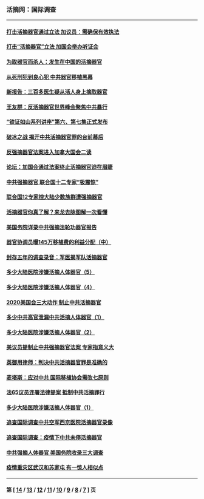 ### 活摘网：国际调查
---
#### [打击活摘器官通过立法 加议员：需确保有效执法](../../pages/nf5947/n13886356.md?04040430) 
#### [打击“活摘器官”立法 加国会举办听证会](../../pages/nf5947/n13869362.md?04040430) 
#### [为取器官而杀人：发生在中国的活摘器官](../../pages/nf5947/n13794731.md?04040430) 
#### [从死刑犯到良心犯 中共器官移植黑幕](../../pages/nf5947/n13764669.md?04040430) 
#### [新报告：三百多医生疑从活人身上摘取器官](../../pages/nf5947/n13703044.md?04040430) 
#### [王友群：反活摘器官世界峰会聚焦中共暴行](../../pages/nf5947/n13250738.md?04040430) 
#### [“铁证如山系列讲座”第六、第七集正式发布](../../pages/nf5947/n13106287.md?04040430) 
#### [破冰之战 揭开中共活摘器官罪的台前幕后](../../pages/nf5947/n13082457.md?04040430) 
#### [反强摘器官法案进入加拿大国会二读](../../pages/nf5947/n13033450.md?04040430) 
#### [论坛：加国会通过法案终止活摘器官迫在眉睫](../../pages/nf5947/n13029839.md?04040430) 
#### [中共强摘器官 联合国十二专家“极震惊”](../../pages/nf5947/n13024313.md?04040430) 
#### [联合国12专家控大陆少数族群遭强摘器官](../../pages/nf5947/n13023877.md?04040430) 
#### [活摘器官你真了解？来龙去脉图解一次看懂](../../pages/nf5947/n13013820.md?04040430) 
#### [美国务院详录中共强摘法轮功器官报告](../../pages/nf5947/n12944519.md?04040430) 
#### [器官协调员曝145万移植费的利益分配（中）](../../pages/nf5947/n12894547.md?04040430) 
#### [封存五年的调查录音：军医揭军队活摘器官](../../pages/nf5947/n12798692.md?04040430) 
#### [多少大陆医院涉嫌活摘人体器官（5）](../../pages/nf5947/n12768383.md?04040430) 
#### [多少大陆医院涉嫌活摘人体器官（4）](../../pages/nf5947/n12664434.md?04040430) 
#### [2020美国会三大动作 制止中共活摘器官](../../pages/nf5947/n12682004.md?04040430) 
#### [多少中共高官泄漏中共活摘人体器官（1）](../../pages/nf5947/n12671234.md?04040430) 
#### [多少大陆医院涉嫌活摘人体器官（2）](../../pages/nf5947/n12655589.md?04040430) 
#### [美议员提制止中共强摘器官法案 专家指意义大](../../pages/nf5947/n12630561.md?04040430) 
#### [英御用律师：判决中共活摘器官罪是准确的](../../pages/nf5947/n12580740.md?04040430) 
#### [麦塔斯：应对中共 国际移植协会需改七原则](../../pages/nf5947/n12514711.md?04040430) 
#### [法65议员连署法律提案 抵制中共活摘罪行](../../pages/nf5947/n12437047.md?04040430) 
#### [多少大陆医院涉嫌活摘人体器官（1）](../../pages/nf5947/n12414284.md?04040430) 
#### [追查国际调查中共空军西京医院活摘器官录像](../../pages/nf5947/n12348837.md?04040430) 
#### [追查国际调查：疫情下中共未停活摘器官](../../pages/nf5947/n12273415.md?04040430) 
#### [中共强摘人体器官 美国务院收录三大调查](../../pages/nf5947/n12181488.md?04040430) 
#### [疫情重灾区武汉和苏家屯 有一惊人相似点](../../pages/nf5947/n12150824.md?04040430) 

---
#### 第 [ [14](./14.md?04040430) / [13](./13.md?04040430) / [12](./12.md?04040430) / [11](./11.md?04040430) / [10](./10.md?04040430) / [9](./9.md?04040430) / [8](./8.md?04040430) / [7](./7.md?04040430) ] 页
